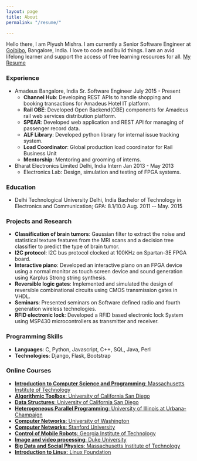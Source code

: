 ```yaml
---
layout: page
title: About
permalink: "/resume/"

---
```

Hello there, I am Piyush Mishra. I am currently a Senior Software Engineer at [Goibibo](goibibo.com), Bangalore, India. I love to code and build things. I am an avid lifelong learner and support the access of free learning resources for all. [My Resume](https://github.com/piymis/Resume-Piyush/raw/master/output/Resume_Piyush.pdf)

<!-- -----------EXPERIENCE----------------- -->

### Experience

* Amadeus Bangalore, India
  Sr. Software Engineer July 2015 - Present
  * **Channel Hub**: Developing REST APIs to handle shopping and booking transactions for Amadeus Hotel IT platform.
  * **Rail OBE**: Developed Open Backend(OBE) components for Amadeus rail web services distribution platform.
  * **SPEAR**: Developed web application and REST API for managing of passenger record data.
  * **ALF Library**: Developed python library for internal issue tracking system.
  * **Load Coordinator**: Global production load coordinator for Rail Business Unit
  * **Mentorship**: Mentoring and grooming of interns.
* Bharat Electronics Limited Delhi, India
  Intern Jan 2013 - May 2013
  * Electronics Lab: Design, simulation and testing of FPGA systems.

<!-- -----------EDUCATION----------------- -->

### Education

* Delhi Technological University Delhi, India
  Bachelor of Technology in Electronics and Communication;  GPA: 8.1/10.0 Aug. 2011 -- May. 2015

<!-- -----------PROJECTS and RESEARCH----------------- -->

### Projects and Research

* **Classification of brain tumors**:
  Gaussian filter to extract the noise and statistical texture features from the MRI scans and a decision tree classifier to predict the type of brain tumor.
* **I2C protocol**:
  I2C bus protocol clocked at 100KHz on Spartan-3E FPGA board.
* **Interactive piano**:
  Developed an interactive piano on an FPGA device using a normal monitor as touch screen device and sound generation using Karplus Strong string synthesis.
* **Reversible logic gates**:
  Implemented and simulated the design of reversible combinational circuits using CMOS transmission gates in VHDL.
* **Seminars**:
  Presented seminars on Software defined radio and fourth generation wireless technologies.
* **RFID electronic lock**:
  Developed a RFID based electronic lock System using MSP430 microcontrollers as transmitter and receiver.

<!-- --------PROGRAMMING SKILLS------------ -->

### Programming Skills

* **Languages**: C, Python, Javascript, C++, SQL, Java, Perl
* **Technologies**: Django, Flask, Bootstrap

<!-- --------Courses ------------  -->

### Online Courses

* [**Introduction to Computer Science and Programming**: Massachusetts Institute of Technology](https://s3.amazonaws.com/verify.edx.org/downloads/69834e985a044326947b17d9f4825d8b/Certificate.pdf)
* [**Algorithmic Toolbox**: University of California San Diego](https://www.coursera.org/account/accomplishments/certificate/Q3YTEHXZDAZ3)
* [**Data Structures**: University of California San Diego](https://www.coursera.org/account/accomplishments/certificate/88AVGHT2VZTL)
* [**Heterogeneous Parallel Programming**: University of Illinois at Urbana-Champaign](https://www.coursera.org/api/legacyCertificates.v1/spark/statementOfAccomplishment/970755\~5380416/pdf)
* [**Computer Networks**: University of Washington](https://www.coursera.org/api/legacyCertificates.v1/spark/statementOfAccomplishment/971654\~5380416/pdf)
* [**Computer Networks**: Stanford University](https://prod-cert-bucket.s3.amazonaws.com/downloads/21f6239a7c5e44a9aaf39008fccafe71/Certificate.pdf)
* [**Control of Mobile Robots**: Georgia Institute of Technology](https://www.coursera.org/api/legacyCertificates.v1/spark/statementOfAccomplishment/971717\~5380416/pdf)
* [**Image and video processing**: Duke University](https://www.coursera.org/api/legacyCertificates.v1/spark/statementOfAccomplishment/971618\~5380416/pdf)
* [**Big Data and Social Physics**:  Massachusetts Institute of Technology](https://s3.amazonaws.com/verify.edx.org/downloads/6b9aa3cfbbda408b93263ab06b176d86/Certificate.pdf)
* [**Introduction to Linux**: Linux Foundation](https://s3.amazonaws.com/verify.edx.org/downloads/68f17cea0b284bd7ae3e2bae4e3bf8a2/Certificate.pdf)

<!-- ------------------------------------------- -->